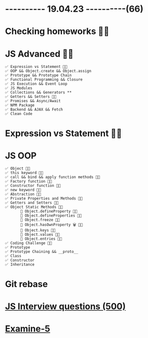 # ---------- 19.04.23 ----------(66)

# Checking homeworks 👍🏻

# JS Advanced 👍🏻

    ✅ Expression vs Statement 👍🏻
    ✅ OOP && Object.create && Object.assign
    ✅ Prototype && Prototype Chain
    ✅ Functional Programming && Closure
    ✅ JS Execution && Event Loop
    ✅ JS Modules
    ✅ Collections && Generators **
    ✅ Getters && Setters 👍🏻
    ✅ Promises && Async/Await
    ✅ NPM Package
    ✅ Backend && AJAX && Fetch
    ✅ Clean Code

# Expression vs Statement 👍🏻

# JS OOP

    ✅ Object 👍🏻
    ✅ this keyword 👍🏻
    ✅ call && bind && apply function methods 👍🏻
    ✅ Factory function 👍🏻
    ✅ Constructor function 👍🏻
    ✅ new keyword 👍🏻
    ✅ Abstraction 👍🏻
    ✅ Private Properties and Methods 👍🏻
    ✅ Getters and Setters 👍🏻
    ✅ Object Static Methods 👍🏻
           🍩 Object.defineProperty 👍🏻
           🍩 Object.defineProperties 👍🏻
           🍩 Object.freeze 👍🏻
           🍩 Object.hasOwnProperty 🗑️ 👍🏻
           🍩 Object.keys 👍🏻
           🍩 Object.values 👍🏻
           🍩 Object.entries 👍🏻
    ✅ Coding Challenge 👍🏻
    ✅ Prototype
    ✅ Prototype Chaining && __proto__
    ✅ Class
    ✅ Constructor
    ✅ Inheritance

# Git rebase

# [JS Interview questions (500)](https://github.com/sudheerj/javascript-interview-questions)

# [Examine-5](https://bit.ly/3ZPocak)
